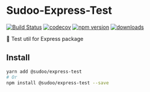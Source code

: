 # Sudoo-Express-Test

[![Build Status](https://travis-ci.com/SudoDotDog/Sudoo-Express-Test.svg?branch=master)](https://travis-ci.com/SudoDotDog/Sudoo-Express-Test)
[![codecov](https://codecov.io/gh/SudoDotDog/Sudoo-Express-Test/branch/master/graph/badge.svg)](https://codecov.io/gh/SudoDotDog/Sudoo-Express-Test)
[![npm version](https://badge.fury.io/js/%40sudoo%2Fexpress-test.svg)](https://www.npmjs.com/package/@sudoo/express-test)
[![downloads](https://img.shields.io/npm/dm/@sudoo/express-test.svg)](https://www.npmjs.com/package/@sudoo/express-test)

:imp: Test util for Express package

## Install

```sh
yarn add @sudoo/express-test
# Or
npm install @sudoo/express-test --save
```
